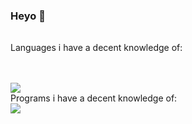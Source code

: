 ### Heyo 👋

<p style="line-height:50px;">
Languages i have a decent knowledge of:
</p> <br>
<img src="https://skillicons.dev/icons?i=py,js,lua,selenium"/>
<br>
Programs i have a decent knowledge of: <br>
<img src="https://skillicons.dev/icons?i=discord,vscode,pr"/>
